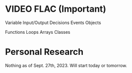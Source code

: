 # VIDEO FLAC (Important)

Variable
Input/Output
Decisions
Events
Objects

Functions
Loops
Arrays
Classes

# Personal Research
Nothing as of Sept. 27th, 2023. Will start today or tomorrow.
